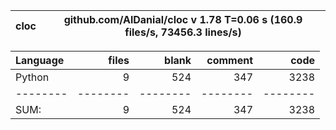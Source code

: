 cloc|github.com/AlDanial/cloc v 1.78  T=0.06 s (160.9 files/s, 73456.3 lines/s)
--- | ---

Language|files|blank|comment|code
:-------|-------:|-------:|-------:|-------:
Python|9|524|347|3238
--------|--------|--------|--------|--------
SUM:|9|524|347|3238
